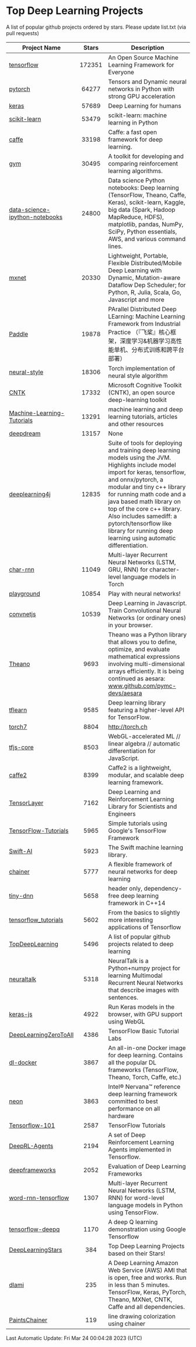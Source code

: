 # Top Deep Learning Projects
A list of popular github projects ordered by stars.
Please update list.txt (via pull requests)

|Project Name| Stars | Description |
| ---------- |:-----:| ----------- |
| [tensorflow](https://github.com/tensorflow/tensorflow) | 172351 | An Open Source Machine Learning Framework for Everyone |
| [pytorch](https://github.com/pytorch/pytorch) | 64277 | Tensors and Dynamic neural networks in Python with strong GPU acceleration |
| [keras](https://github.com/keras-team/keras) | 57689 | Deep Learning for humans |
| [scikit-learn](https://github.com/scikit-learn/scikit-learn) | 53479 | scikit-learn: machine learning in Python |
| [caffe](https://github.com/BVLC/caffe) | 33198 | Caffe: a fast open framework for deep learning. |
| [gym](https://github.com/openai/gym) | 30495 | A toolkit for developing and comparing reinforcement learning algorithms. |
| [data-science-ipython-notebooks](https://github.com/donnemartin/data-science-ipython-notebooks) | 24800 | Data science Python notebooks: Deep learning (TensorFlow, Theano, Caffe, Keras), scikit-learn, Kaggle, big data (Spark, Hadoop MapReduce, HDFS), matplotlib, pandas, NumPy, SciPy, Python essentials, AWS, and various command lines. |
| [mxnet](https://github.com/apache/mxnet) | 20330 | Lightweight, Portable, Flexible Distributed/Mobile Deep Learning with Dynamic, Mutation-aware Dataflow Dep Scheduler; for Python, R, Julia, Scala, Go, Javascript and more |
| [Paddle](https://github.com/PaddlePaddle/Paddle) | 19878 | PArallel Distributed Deep LEarning: Machine Learning Framework from Industrial Practice （『飞桨』核心框架，深度学习&机器学习高性能单机、分布式训练和跨平台部署） |
| [neural-style](https://github.com/jcjohnson/neural-style) | 18306 | Torch implementation of neural style algorithm |
| [CNTK](https://github.com/microsoft/CNTK) | 17332 | Microsoft Cognitive Toolkit (CNTK), an open source deep-learning toolkit |
| [Machine-Learning-Tutorials](https://github.com/ujjwalkarn/Machine-Learning-Tutorials) | 13291 | machine learning and deep learning tutorials, articles and other resources  |
| [deepdream](https://github.com/google/deepdream) | 13157 | None |
| [deeplearning4j](https://github.com/deeplearning4j/deeplearning4j) | 12835 | Suite of tools for deploying and training deep learning models using the JVM. Highlights include model import for keras, tensorflow, and onnx/pytorch, a modular and tiny c++ library for running math code and a java based math library on top of the core c++ library. Also includes samediff: a pytorch/tensorflow like library for running deep learning using automatic differentiation. |
| [char-rnn](https://github.com/karpathy/char-rnn) | 11049 | Multi-layer Recurrent Neural Networks (LSTM, GRU, RNN) for character-level language models in Torch |
| [playground](https://github.com/tensorflow/playground) | 10854 | Play with neural networks! |
| [convnetjs](https://github.com/karpathy/convnetjs) | 10539 | Deep Learning in Javascript. Train Convolutional Neural Networks (or ordinary ones) in your browser. |
| [Theano](https://github.com/Theano/Theano) | 9693 | Theano was a Python library that allows you to define, optimize, and evaluate mathematical expressions involving multi-dimensional arrays efficiently. It is being continued as aesara: www.github.com/pymc-devs/aesara |
| [tflearn](https://github.com/tflearn/tflearn) | 9585 | Deep learning library featuring a higher-level API for TensorFlow. |
| [torch7](https://github.com/torch/torch7) | 8804 | http://torch.ch |
| [tfjs-core](https://github.com/tensorflow/tfjs-core) | 8503 | WebGL-accelerated ML // linear algebra // automatic differentiation for JavaScript. |
| [caffe2](https://github.com/facebookarchive/caffe2) | 8399 | Caffe2 is a lightweight, modular, and scalable deep learning framework. |
| [TensorLayer](https://github.com/tensorlayer/TensorLayer) | 7162 | Deep Learning and Reinforcement Learning Library for Scientists and Engineers  |
| [TensorFlow-Tutorials](https://github.com/nlintz/TensorFlow-Tutorials) | 5965 | Simple tutorials using Google's TensorFlow Framework |
| [Swift-AI](https://github.com/Swift-AI/Swift-AI) | 5923 | The Swift machine learning library. |
| [chainer](https://github.com/chainer/chainer) | 5777 | A flexible framework of neural networks for deep learning |
| [tiny-dnn](https://github.com/tiny-dnn/tiny-dnn) | 5658 | header only, dependency-free deep learning framework in C++14 |
| [tensorflow_tutorials](https://github.com/pkmital/tensorflow_tutorials) | 5602 | From the basics to slightly more interesting applications of Tensorflow |
| [TopDeepLearning](https://github.com/aymericdamien/TopDeepLearning) | 5496 | A list of popular github projects related to deep learning |
| [neuraltalk](https://github.com/karpathy/neuraltalk) | 5318 | NeuralTalk is a Python+numpy project for learning Multimodal Recurrent Neural Networks that describe images with sentences. |
| [keras-js](https://github.com/transcranial/keras-js) | 4922 | Run Keras models in the browser, with GPU support using WebGL |
| [DeepLearningZeroToAll](https://github.com/hunkim/DeepLearningZeroToAll) | 4386 | TensorFlow Basic Tutorial Labs |
| [dl-docker](https://github.com/floydhub/dl-docker) | 3867 | An all-in-one Docker image for deep learning. Contains all the popular DL frameworks (TensorFlow, Theano, Torch, Caffe, etc.) |
| [neon](https://github.com/NervanaSystems/neon) | 3863 | Intel® Nervana™ reference deep learning framework committed to best performance on all hardware |
| [Tensorflow-101](https://github.com/sjchoi86/Tensorflow-101) | 2587 | TensorFlow Tutorials |
| [DeepRL-Agents](https://github.com/awjuliani/DeepRL-Agents) | 2194 | A set of Deep Reinforcement Learning Agents implemented in Tensorflow. |
| [deepframeworks](https://github.com/zer0n/deepframeworks) | 2052 | Evaluation of Deep Learning Frameworks |
| [word-rnn-tensorflow](https://github.com/hunkim/word-rnn-tensorflow) | 1307 | Multi-layer Recurrent Neural Networks (LSTM, RNN) for word-level language models in Python using TensorFlow. |
| [tensorflow-deepq](https://github.com/siemanko/tensorflow-deepq) | 1170 | A deep Q learning demonstration using Google Tensorflow |
| [DeepLearningStars](https://github.com/hunkim/DeepLearningStars) | 384 | Top Deep Learning Projects based on their Stars! |
| [dlami](https://github.com/ritchieng/dlami) | 235 | A Deep Learning Amazon Web Service (AWS) AMI that is open, free and works. Run in less than 5 minutes. TensorFlow, Keras, PyTorch, Theano, MXNet, CNTK, Caffe and all dependencies. |
| [PaintsChainer](https://github.com/taizan/PaintsChainer) | 119 | line drawing colorization using chainer |

Last Automatic Update: Fri Mar 24 00:04:28 2023 (UTC)
